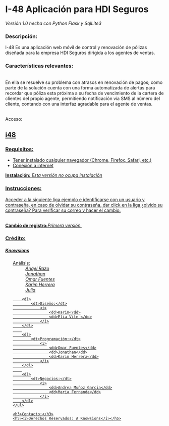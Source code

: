 
<h1>I-48 Aplicación para HDI Seguros</h1>
<i>	Versión 1.0 hecha con Python Flask y SqlLite3 </i>
<h3>Descripción:</h3> I-48 Es una aplicación web móvil de control y renovación de pólizas  diseñada para la empresa HDI Seguros dirigida a los agentes de ventas.
<h3>Características relevantes:</h3>
<br>En ella se resuelve su problema con atrasos en renovación de pagos; como parte de la solución cuenta con una forma automatizada de alertas para recordar que póliza esta próxima a su fecha de vencimiento de la cartera de clientes del propio agente, permitiendo notificación vía SMS al número del cliente, contando con una interfaz agradable para el agente de ventas.

<br>Acceso:
<h2><a href= "http://fintech-2016-gozhack.c9users.io/">i48</h2>

<h3>Requisitos:  </h3>
<ul>
<li>Tener instalado cualquier navegador (Chrome, Firefox, Safari, etc.)</li>
<li>Conexión a internet</li>	
</ul>


<b>Instalación:</b> <i>  Esta versión no ocupa instalación </i>

<h3>Instrucciones:</h3> 
Acceder a la siguiente liga ejemplo e identificarse con un usuario y contraseña, en caso de olvidar su contraseña, dar click en la liga ¿olvido su contraseña?  Para verificar su correo y hacer el cambio.


<br><b>Cambio de registro:</b><i>Primera versión.</i>
<h3>Crédito:</h3>  
<h5><i>Knowsions</i></h5>
    <ul>
        <dl> 
            <dt>Análisis:</dt>
                <i>
                    <dd>Angel Razo</dd>
                    <dd>Jonathan</dd>
                    <dd>Omar Fuentes  </dd>
                    <dd>Karim Herrera</dd>
                    <dd>Julia</dd>
                </i>
        </dl>
        
        <dl>
            <dt>Diseño:</dt>
                <i>
                    <dd>Karim</dd>
                    <dd>Elia Vite </dd>
                </i>
        </dl>
        
        <dl>
            <dt>Programación:</dt>
                <i>
                    <dd>Omar Fuentes</dd>
                    <dd>Jonathan</dd>
                    <dd>Karim Herrera</dd>
                </i>
        </dl>
        
        <dl>
            <dt>Negocios:</dt>
                <i>
                    <dd>Andrea Muñoz Garcia</dd>
                    <dd>Maria Fernanda</dd>
                </i>
        </dl>
    </ul>
    
    <h3>Contacto:</h3>
    <h5><i>Derechos Reservados: A Knowsions</i></h5>